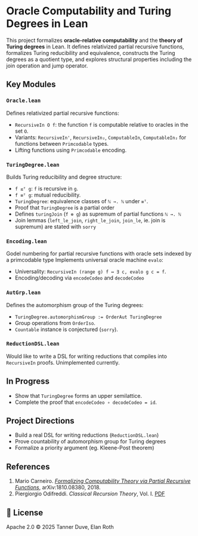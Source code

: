# Oracle Computability and Turing Degrees in Lean

This project formalizes **oracle-relative computability** and the **theory of Turing degrees** in Lean. It defines relativized partial recursive functions, formalizes Turing reducibility and equivalence, constructs the Turing degrees as a quotient type, and explores structural properties including the join operation and jump operator.

## Key Modules

### `Oracle.lean`
Defines relativized partial recursive functions:
- `RecursiveIn O f`: the function `f` is computable relative to oracles in the set `O`.
- Variants: `RecursiveIn'`, `RecursiveIn₂`, `ComputableIn`, `ComputableIn₂` for functions between `Primcodable` types.
- Lifting functions using `Primcodable` encoding.

### `TuringDegree.lean`
Builds Turing reducibility and degree structure:
- `f ≤ᵀ g`: `f` is recursive in `g`.
- `f ≡ᵀ g`: mutual reducibility.
- `TuringDegree`: equivalence classes of `ℕ →. ℕ` under `≡ᵀ`.
- Proof that `TuringDegree` is a partial order
- Defines `turingJoin` (`f ⊕ g`) as supremum of partial functions `ℕ →. ℕ`
- Join lemmas (`left_le_join`, `right_le_join`, `join_le`, ie. join is supremum) are stated with `sorry`

### `Encoding.lean`
Godel numbering for partial recursive functions with oracle sets indexed by a primcodable type
Implements universal oracle machine `evalo`:
- Universality: `RecursiveIn (range g) f ↔ ∃ c, evalo g c = f`.
- Encoding/decoding via `encodeCodeo` and `decodeCodeo`

### `AutGrp.lean`
Defines the automorphism group of the Turing degrees:
- `TuringDegree.automorphismGroup := OrderAut TuringDegree`
- Group operations from `OrderIso`.
- `Countable` instance is conjectured (`sorry`).

### `ReductionDSL.lean`
Would like to write a DSL for writing reductions that compiles into `RecursiveIn` proofs. Unimplemented currently.

## In Progress
- Show that `TuringDegree` forms an upper semilattice.
- Complete the proof that `encodeCodeo ∘ decodeCodeo = id`.

## Project Directions
- Build a real DSL for writing reductions (`ReductionDSL.lean`)
- Prove countability of automorphism group for Turing degrees
- Formalize a priority argument (eg. Kleene-Post theorem)

## References

1. Mario Carneiro. [*Formalizing Computability Theory via Partial Recursive Functions*](https://arxiv.org/pdf/1810.08380), arXiv:1810.08380, 2018.
2. Piergiorgio Odifreddi. *Classical Recursion Theory*, Vol. I. [PDF](http://www.piergiorgioodifreddi.it/wp-content/uploads/2010/10/CRT1.pdf)

## 📂 License

Apache 2.0 © 2025 Tanner Duve, Elan Roth
